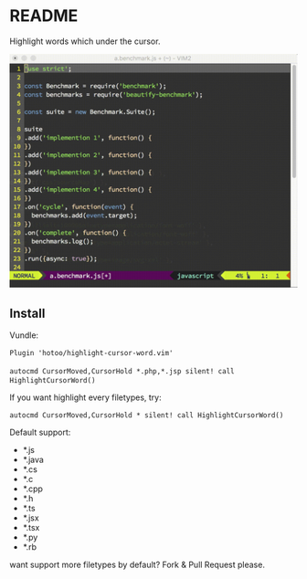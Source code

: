 # README

Highlight words which under the cursor.

![ScreenShot](./screenshot.gif)

## Install

Vundle:

```viml
Plugin 'hotoo/highlight-cursor-word.vim'

autocmd CursorMoved,CursorHold *.php,*.jsp silent! call HighlightCursorWord()
```

If you want highlight every filetypes, try:

```viml
autocmd CursorMoved,CursorHold * silent! call HighlightCursorWord()
```

Default support:

- *.js
- *.java
- *.cs
- *.c
- *.cpp
- *.h
- *.ts
- *.jsx
- *.tsx
- *.py
- *.rb

want support more filetypes by default? Fork & Pull Request please.
